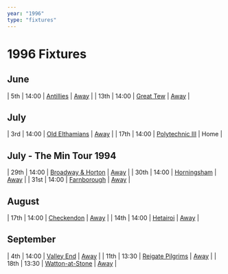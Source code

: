 ```yaml
---
year: "1996"
type: "fixtures"
---
```


# 1996 Fixtures

## June

| 5th | 14:00 | [Antillies](1996-antillies) | [Away]() |
| 13th | 14:00 | [Great Tew](1996-great-tew) | [Away]() |

## July

| 3rd | 14:00 | [Old Elthamians](1996-old-elthamians) | [Away]() |
| 17th | 14:00 | [Polytechnic III](1996-polytechnic-iii) | Home |

## July - The Min Tour 1994

| 29th | 14:00 | [Broadway & Horton](1996-broadway-and-horton) | [Away]() |
| 30th | 14:00 | [Horningsham](1996-horningsham) | [Away]() |
| 31st | 14:00 | [Farnborough](1996-farnborough) | [Away]() |

## August

| 17th | 14:00 | [Checkendon](1996-checkendon) | [Away]() |
| 14th | 14:00 | [Hetairoi](1996-hetairoi) | [Away]() |

## September

| 4th | 14:00 | [Valley End](1996-valley-end) | [Away]() |
| 11th | 13:30 | [Reigate Pilgrims](1996-reigate-pilgrims) | [Away]() |
| 18th | 13:30 | [Watton-at-Stone](1996-watton-at-stone) | [Away]() |